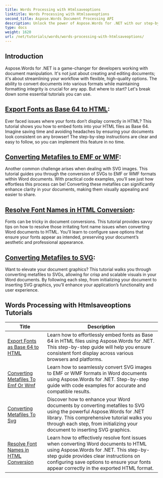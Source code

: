 ```yaml
---
title: Words Processing with Htmlsaveoptions
linktitle: Words Processing with Htmlsaveoptions
second_title: Aspose.Words Document Processing API
description: Unlock the power of Aspose.Words for .NET with our step-by-step tutorials, covering HTML and metafile conversion to enhance your document processing.
type: docs
weight: 1620
url: /net/tutorials/words/words-processing-with-htmlsaveoptions/
---
```

## Introduction

Aspose.Words for .NET is a game-changer for developers working with document manipulation. It's not just about creating and editing documents; it's about streamlining your workflow with flexible, high-quality options. The ability to convert documents into various formats while maintaining formatting integrity is crucial for any app. But where to start? Let's break down some essential tutorials you can use.


## [Export Fonts as Base 64 to HTML](./export-fonts-as-base-64-to-html/):
Ever faced issues where your fonts don’t display correctly in HTML? This tutorial shows you how to embed fonts into your HTML files as Base 64. Imagine saving time and avoiding headaches by ensuring your documents look consistent on any browser! The step-by-step instructions are clear and easy to follow, so you can implement this feature in no time. 

## [Converting Metafiles to EMF or WMF](./converting-metafiles-to-emf-or-wmf/):
Another common challenge arises when dealing with SVG images. This tutorial guides you through the conversion of SVGs to EMF or WMF formats within Word documents. With practical code examples, you’ll see just how effortless this process can be! Converting these metafiles can significantly enhance clarity in your documents, making them visually appealing and easier to share.

## [Resolve Font Names in HTML Conversion](./resolve-font-names-in-html-conversion/):
Fonts can be tricky in document conversions. This tutorial provides savvy tips on how to resolve those irritating font name issues when converting Word documents to HTML. You'll learn to configure save options that ensure your fonts appear as intended, preserving your document’s aesthetic and professional appearance.

## [Converting Metafiles to SVG](./converting-metafiles-to-svg/):
Want to elevate your document graphics? This tutorial walks you through converting metafiles to SVGs, allowing for crisp and scalable visuals in your Word documents. By following each step, from initializing your document to inserting SVG graphics, you’ll enhance your application’s functionality and user experience.

 ## Words Processing with Htmlsaveoptions Tutorials
| Title | Description |
| --- | --- |
| [Export Fonts as Base 64 to HTML](./export-fonts-as-base-64-to-html/) | Learn how to effortlessly embed fonts as Base 64 in HTML files using Aspose.Words for .NET. This step-by-step guide will help you ensure consistent font display across various browsers and platforms. |
| [Converting Metafiles To Emf Or Wmf](./converting-metafiles-to-emf-or-wmf/) | Learn how to seamlessly convert SVG images to EMF or WMF formats in Word documents using Aspose.Words for .NET. Step-by-step guide with code examples for accurate and compatible results. |
| [Converting Metafiles To Svg](./converting-metafiles-to-svg/) | Discover how to enhance your Word documents by converting metafiles to SVG using the powerful Aspose.Words for .NET library. This comprehensive tutorial walks you through each step, from initializing your document to inserting SVG graphics. |
| [Resolve Font Names in HTML Conversion](./resolve-font-names-in-html-conversion/) | Learn how to effectively resolve font issues when converting Word documents to HTML using Aspose.Words for .NET. This step-by-step guide provides clear instructions on configuring save options to ensure your fonts appear correctly in the exported HTML format. |